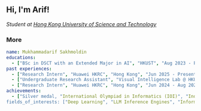 <h2> Hi, I'm Arif! </h2>
<p><em>Student at <a href="https://hkust.edu.hk">Hong Kong University of Science and Technology</a></br>
</em></p>

### More

```yaml
name: Mukhammadarif Sakhmoldin
educations:
  - ["BSc in DSCT with an Extended Major in AI", "HKUST", "Aug 2023 - Present"]
past experiences:
  - ["Research Intern", "Huawei HKRC", "Hong Kong", "Jun 2025 - Present"]
  - ["Undergraduate Research Assistant", "Visual Intelligence Lab @ HKUST", "Hong Kong", "Feb 2025 - May 2025"]
  - ["Research Intern", "Huawei HKRC", "Hong Kong", "Jun 2024 - Aug 2024"]
achievements:
  - ["Silver medal, "International Olympiad in Informatics (IOI)", "Indonesia", "Aug 2022"]
fields_of_interests: ["Deep Learning", "LLM Inference Engines", "Information Retrieval", "Algorithms and Data Strcutures"]
```

